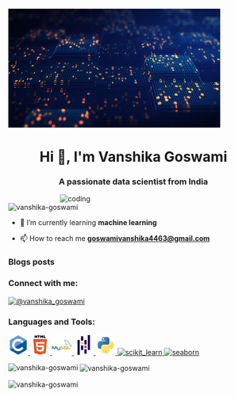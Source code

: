 ![logo](https://github.com/Vanshika-Goswami/Vanshika-Goswami/blob/main/240_F_447199446_BmzZ6ehiI5ygn5DEV8Gz1lnBRXAT7edg.jpg)
<h1 align="center">Hi 👋, I'm Vanshika Goswami</h1>
<h3 align="center">A passionate data scientist from India</h3>

<img align="right" alt="coding" width ="400" src="https://digitalcreativemind.com/wp-content/uploads/2021/06/Analytics_amp_Data_Science.gif">


<p align="left"> <img src="https://komarev.com/ghpvc/?username=vanshika-goswami&label=Profile%20views&color=0e75b6&style=flat" alt="vanshika-goswami" /> </p>

- 🌱 I’m currently learning **machine learning**

- 📫 How to reach me **goswamivanshika4463@gmail.com**

### Blogs posts
<!-- BLOG-POST-LIST:START -->
<!-- BLOG-POST-LIST:END -->

<h3 align="left">Connect with me:</h3>
<p align="left">
<a href="https://medium.com/@vanshika_goswami" target="blank"><img align="center" src="https://raw.githubusercontent.com/rahuldkjain/github-profile-readme-generator/master/src/images/icons/Social/medium.svg" alt="@vanshika_goswami" height="30" width="40" /></a>
</p>

<h3 align="left">Languages and Tools:</h3>
<p align="left"> <a href="https://www.cprogramming.com/" target="_blank" rel="noreferrer"> <img src="https://raw.githubusercontent.com/devicons/devicon/master/icons/c/c-original.svg" alt="c" width="40" height="40"/> </a> <a href="https://www.w3.org/html/" target="_blank" rel="noreferrer"> <img src="https://raw.githubusercontent.com/devicons/devicon/master/icons/html5/html5-original-wordmark.svg" alt="html5" width="40" height="40"/> </a> <a href="https://www.mysql.com/" target="_blank" rel="noreferrer"> <img src="https://raw.githubusercontent.com/devicons/devicon/master/icons/mysql/mysql-original-wordmark.svg" alt="mysql" width="40" height="40"/> </a> <a href="https://pandas.pydata.org/" target="_blank" rel="noreferrer"> <img src="https://raw.githubusercontent.com/devicons/devicon/2ae2a900d2f041da66e950e4d48052658d850630/icons/pandas/pandas-original.svg" alt="pandas" width="40" height="40"/> </a> <a href="https://www.python.org" target="_blank" rel="noreferrer"> <img src="https://raw.githubusercontent.com/devicons/devicon/master/icons/python/python-original.svg" alt="python" width="40" height="40"/> </a> <a href="https://scikit-learn.org/" target="_blank" rel="noreferrer"> <img src="https://upload.wikimedia.org/wikipedia/commons/0/05/Scikit_learn_logo_small.svg" alt="scikit_learn" width="40" height="40"/> </a> <a href="https://seaborn.pydata.org/" target="_blank" rel="noreferrer"> <img src="https://seaborn.pydata.org/_images/logo-mark-lightbg.svg" alt="seaborn" width="40" height="40"/> </a> </p>

<p><img align="left" src="https://github-readme-stats.vercel.app/api/top-langs?username=vanshika-goswami&show_icons=true&locale=en&layout=compact" alt="vanshika-goswami" /></p>

<p>&nbsp;<img align="center" src="https://github-readme-stats.vercel.app/api?username=vanshika-goswami&show_icons=true&locale=en" alt="vanshika-goswami" /></p>

<p><img align="center" src="https://github-readme-streak-stats.herokuapp.com/?user=vanshika-goswami&" alt="vanshika-goswami" /></p>
